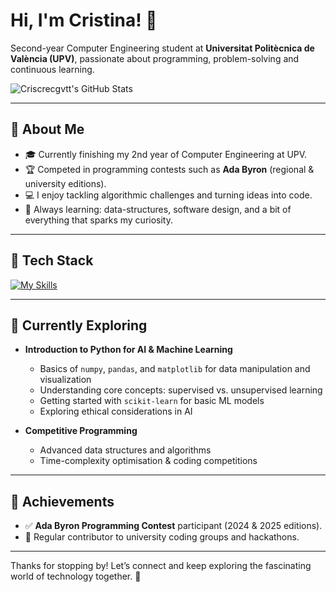 # Hi, I'm **Cristina**! 👋

Second-year Computer Engineering student at **Universitat Politècnica de València (UPV)**, passionate about programming, problem-solving and continuous learning.

![Criscrecgvtt's GitHub Stats](https://github-readme-stats.vercel.app/api?username=Criscrecgvtt&theme=vue-dark&show_icons=true&hide_border=true&count_private=true)

---

## 🚀 About Me

- 🎓 Currently finishing my 2nd year of Computer Engineering at UPV.  
- 🏆 Competed in programming contests such as **Ada Byron** (regional & university editions).  
- 💻 I enjoy tackling algorithmic challenges and turning ideas into code.  
- 🌱 Always learning: data-structures, software design, and a bit of everything that sparks my curiosity.  

---

## 🔧 Tech Stack

[![My Skills](https://skillicons.dev/icons?i=py,cpp,java,js,html,css)](https://skillicons.dev)

---

## 🌱 Currently Exploring

- **Introduction to Python for AI & Machine Learning**
  - Basics of `numpy`, `pandas`, and `matplotlib` for data manipulation and visualization
  - Understanding core concepts: supervised vs. unsupervised learning
  - Getting started with `scikit-learn` for basic ML models
  - Exploring ethical considerations in AI
    
- **Competitive Programming**
  - Advanced data structures and algorithms
  - Time-complexity optimisation & coding competitions

---

## 🏅 Achievements

- ✅ **Ada Byron Programming Contest** participant (2024 & 2025 editions).  
- 🤝 Regular contributor to university coding groups and hackathons.  

--- 

Thanks for stopping by! Let’s connect and keep exploring the fascinating world of technology together. 🚀

